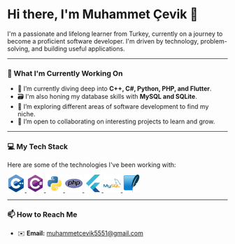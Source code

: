 # Hi there, I'm Muhammet Çevik 👋

I'm a passionate and lifelong learner from Turkey, currently on a journey to become a proficient software developer. I'm driven by technology, problem-solving, and building useful applications.

---

### 🚀 What I'm Currently Working On

- 🌱 I’m currently diving deep into **C++, C#, Python, PHP, and Flutter**.
- 🗃️ I'm also honing my database skills with **MySQL and SQLite**.
- 🔭 I’m exploring different areas of software development to find my niche.
- 🤝 I’m open to collaborating on interesting projects to learn and grow.

---

### 💻 My Tech Stack

Here are some of the technologies I've been working with:

<p align="left">
  <a href="https://www.cplusplus.com/" target="_blank" rel="noreferrer"> 
    <img src="https://raw.githubusercontent.com/devicons/devicon/master/icons/cplusplus/cplusplus-original.svg" alt="cplusplus" width="40" height="40"/> 
  </a>
  <a href="https://docs.microsoft.com/en-us/dotnet/csharp/" target="_blank" rel="noreferrer"> 
    <img src="https://raw.githubusercontent.com/devicons/devicon/master/icons/csharp/csharp-original.svg" alt="csharp" width="40" height="40"/> 
  </a>
  <a href="https://www.python.org" target="_blank" rel="noreferrer"> 
    <img src="https://raw.githubusercontent.com/devicons/devicon/master/icons/python/python-original.svg" alt="python" width="40" height="40"/> 
  </a>
  <a href="https://www.php.net" target="_blank" rel="noreferrer"> 
    <img src="https://raw.githubusercontent.com/devicons/devicon/master/icons/php/php-original.svg" alt="php" width="40" height="40"/> 
  </a>
  <a href="https://flutter.dev" target="_blank" rel="noreferrer"> 
    <img src="https://raw.githubusercontent.com/devicons/devicon/master/icons/flutter/flutter-original.svg" alt="flutter" width="40" height="40"/> 
  </a>
  
  <a href="https://www.mysql.com/" target="_blank" rel="noreferrer"> 
    <img src="https://raw.githubusercontent.com/devicons/devicon/master/icons/mysql/mysql-original-wordmark.svg" alt="mysql" width="40" height="40"/> 
  </a>
  <a href="https://www.sqlite.org/" target="_blank" rel="noreferrer"> 
    <img src="https://raw.githubusercontent.com/devicons/devicon/master/icons/sqlite/sqlite-original.svg" alt="sqlite" width="40" height="40"/> 
  </a>
</p>

---

### 📫 How to Reach Me

- ✉️ **Email:** [muhammetcevik5551@gmail.com](mailto:muhammetcevik5551@gmail.com)

